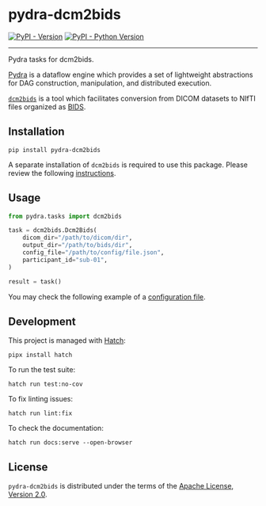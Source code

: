 # pydra-dcm2bids

[![PyPI - Version][pypi-version]][pypi-project]
[![PyPI - Python Version][pypi-pyversions]][pypi-project]

----

Pydra tasks for dcm2bids.

[Pydra][pydra] is a dataflow engine which provides
a set of lightweight abstractions for DAG
construction, manipulation, and distributed execution.

[`dcm2bids`][dcm2bids] is a tool which facilitates
conversion from DICOM datasets to NIfTI files
organized as [BIDS][bids].

## Installation

```console
pip install pydra-dcm2bids
```

A separate installation of `dcm2bids` is required to use this package.
Please review the following [instructions][dcm2bids-install].

## Usage

```python
from pydra.tasks import dcm2bids

task = dcm2bids.Dcm2Bids(
    dicom_dir="/path/to/dicom/dir",
    output_dir="/path/to/bids/dir",
    config_file="/path/to/config/file.json",
    participant_id="sub-01",
)

result = task()
```

You may check the following example of a [configuration file][dcm2bids-config-file].

## Development

This project is managed with [Hatch][hatch]:

```console
pipx install hatch
```

To run the test suite:

```console
hatch run test:no-cov
```

To fix linting issues:

```console
hatch run lint:fix
```

To check the documentation:

```console
hatch run docs:serve --open-browser
```

## License

`pydra-dcm2bids` is distributed under the terms of the [Apache License, Version 2.0][license].

[pypi-project]: https://pypi.org/project/pydra-dcm2bids

[pypi-version]: https://img.shields.io/pypi/v/pydra-dcm2bids.svg

[pypi-pyversions]: https://img.shields.io/pypi/pyversions/pydra-dcm2bids.svg

[pydra]: https://pydra.readthedocs.io/

[dcm2bids]: https://unfmontreal.github.io/Dcm2Bids/

[bids]: https://bids-specification.readthedocs.io/

[dcm2bids-install]: https://unfmontreal.github.io/Dcm2Bids/docs/get-started/install/

[dcm2bids-config-file]: https://unfmontreal.github.io/Dcm2Bids/docs/how-to/create-config-file/

[hatch]: https://hatch.pypa.io/

[license]: https://spdx.org/licenses/Apache-2.0.html
